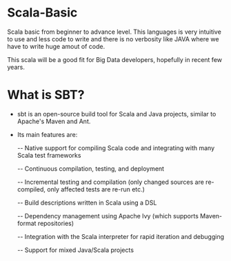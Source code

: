 # Scala-Basic
Scala basic from beginner to advance level. This languages is very intuitive to use and less code to write and there is no verbosity like JAVA where we have to write huge amout of code.

This scala will be a good fit for Big Data developers, hopefully in recent few years. 

# What is SBT?
- sbt is an open-source build tool for Scala and Java projects, similar to Apache's Maven and Ant.

- Its main features are:

  -- Native support for compiling Scala code and integrating with many Scala test frameworks
  
  -- Continuous compilation, testing, and deployment
  
  -- Incremental testing and compilation (only changed sources are re-compiled, only affected tests are re-run etc.)
  
  -- Build descriptions written in Scala using a DSL
  
  -- Dependency management using Apache Ivy (which supports Maven-format repositories)
  
  -- Integration with the Scala interpreter for rapid iteration and debugging
  
  -- Support for mixed Java/Scala projects
